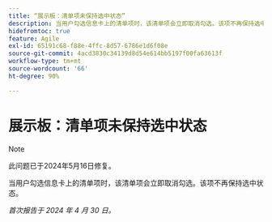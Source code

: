 ```yaml
---
title: “展示板：清单项未保持选中状态”
description: 当用户勾选信息卡上的清单项时，该清单项会立即取消勾选。该项不再保持选中状态。
hidefromtoc: true
feature: Agile
exl-id: 65191c68-f88e-4ffc-8d57-6786e1d6f08e
source-git-commit: 4acd3830c34139d8d54e614bb5197f00fa63613f
workflow-type: tm+mt
source-wordcount: '66'
ht-degree: 90%

---
```


# 展示板：清单项未保持选中状态

>[!NOTE]
>
>此问题已于2024年5月16日修复。

当用户勾选信息卡上的清单项时，该清单项会立即取消勾选。该项不再保持选中状态。

_首次报告于 2024 年 4 月 30 日。_
